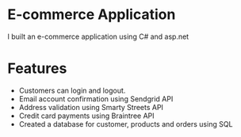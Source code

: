 <h1>E-commerce Application</h1>

<p>I built an e-commerce application using C# and asp.net</p>

<h1>Features</h1>
<ul>
  <li>Customers can login and logout.</li>
  <li>Email account confirmation using Sendgrid API</li>
  <li>Address validation using Smarty Streets API</li>
  <li>Credit card payments using Braintree API</li>
  <li>Created a database for customer, products and orders using SQL</li>
</ul>
